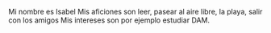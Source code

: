 Mi nombre es Isabel
Mis aficiones son leer, pasear al aire libre, la playa, salir con los amigos
Mis intereses son por ejemplo estudiar DAM.
